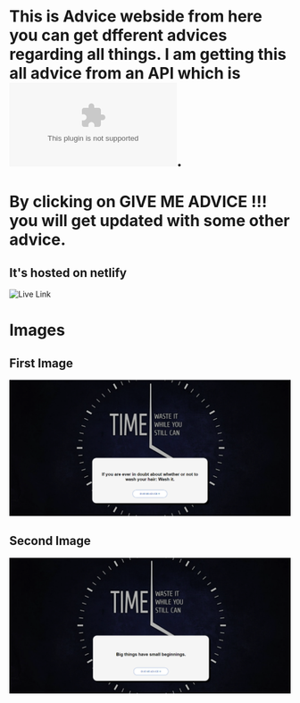 # This is Advice webside from here you can get dfferent advices regarding all things. I am getting this all advice from an API which is ![](api.adviceslip.com).

# By clicking on GIVE ME ADVICE !!! you will get updated with some other advice.

## It's hosted on netlify
![Live Link](https://random-quote-advice.netlify.app/)

# Images

## First Image
![](./src/images/ss1.PNG)
## Second Image
![](./src/images/ss2.PNG)